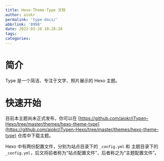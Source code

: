 ```yaml
---
title: Hexo-Theme-Type 文档
author: aiokr
permalink: 'type-docs/'
abbrlink: '8998'
date: 2022-03-26 10:28:28
tags:
categories:
---
```


# 简介

Type 是一个简洁、专注于文字、照片展示的 Hexo 主题。

# 快速开始

目前本主题尚未正式发布，你可以在 [https://github.com/aiokr/iTypen-Hexo/tree/master/themes/hexo-theme-type](https://github.com/aiokr/iTypen-Hexo/tree/master/themes/hexo-theme-type) 仓库中下载主题。

Hexo 中有两份配置文件，分别为站点目录下的 ```_config.yml``` 和 主题目录下的 ```_config.yml```，后文将前者称为“站点配置文件”，后者称之为“主题配置文件”。